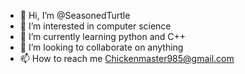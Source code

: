 - 👋 Hi, I’m @SeasonedTurtle
- 👀 I’m interested in computer science
- 🌱 I’m currently learning python and C++
- 💞️ I’m looking to collaborate on anything
- 📫 How to reach me Chickenmaster985@gmail.com

<!---
SeasonedTurtle/SeasonedTurtle is a ✨ special ✨ repository because its `README.md` (this file) appears on your GitHub profile.
You can click the Preview link to take a look at your changes.
--->
